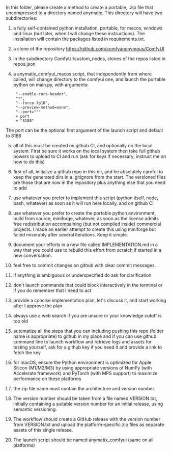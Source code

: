 In this folder, please create a method to create a portable, .zip file that uncompressed to a directory named anymatix. This directory will have two subdirectories:

1) a fully self-contained python installation, portable, for macos, windows and linux (but later, when I will change these instructions). The installation will contain the packages listed in requirements.txt. 

2) a clone of the repository https://github.com/comfyanonymous/ComfyUI

3) in the subdirectory ComfyUI/custom_nodes, clones of the repos listed in repos.json

4) a anymatix_comfyui_macos script, that independently from where called, will change directory to the comfyui one, and launch the portable python on main.py, with arguments: 

        "--enable-cors-header",
        "*",
        "--force-fp16",
        "--preview-method=none",
        "--port="""
        + port
        + "8188"

The port can be the optional first argument of the launch script and default to 8188

5) all of this must be created on github CI, and optionally on the local system. First be sure it works on the local system then take full github powers to upload to CI and run (ask for keys if necessary, instruct me on how to do this)

6) first of all, initialize a github repo in this dir, and be absolutely careful to keep the generated dirs in a .gitignore from the start. The versioned files are those that are now in the repository plus anything else that you need to add

7) use whatever you prefer to implement this script (python itself, node, bash, whatever) as soon as it will run here locally, and on github CI

8) use whatever you prefer to create the portable python environment, build from source, miniforge, whatever, as soon as the license admits free redistribution accompaining (but not compiled inside) commercial projects. I made an earlier attempt to create this using miniforge but failed miserably after several iterations. Keep it simple. 

9) document your efforts in a new file called IMPLEMENTATION.md in a way that you could use to rebuild this effort from scratch if started in a new conversation. 

10) feel free to commit changes on github with clear commit messages.

11) if anything is ambiguous or underspecified do ask for clarification

12) don't launch commands that could block interactively in the terminal or if you do remember that I need to act

13) provide a concise implementation plan, let's discuss it, and start working after I approve the plan

14) always use a web search if you are unsure or your knowledge cutoff is too old

15) automatize all the steps that you can including pushing this repo (folder name is appropriate) to github in my place and if you can use github command line to launch workflow and retrieve logs and assets for testing yourself, ask for a github key if you need it and provide a link to fetch the key

16) for macOS, ensure the Python environment is optimized for Apple Silicon (M1/M2/M3) by using appropriate versions of NumPy (with Accelerate framework) and PyTorch (with MPS support) to maximize performance on these platforms

17) the zip file name must contain the architecture and version number. 

18) The version number should be taken from a file named VERSION.txt, initially containing a suitable version number for an initial release, using semantic versioning.  

19) The workflow should create a GitHub release with the version number from VERSION.txt and upload the platform-specific zip files as separate assets of this single release.  

20) The launch script should be named anymatix_comfyui (same on all platforms)